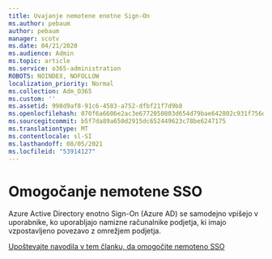 ```yaml
---
title: Uvajanje nemotene enotne Sign-On
ms.author: pebaum
author: pebaum
manager: scotv
ms.date: 04/21/2020
ms.audience: Admin
ms.topic: article
ms.service: o365-administration
ROBOTS: NOINDEX, NOFOLLOW
localization_priority: Normal
ms.collection: Adm_O365
ms.custom: ''
ms.assetid: 998d9af8-91c6-4583-a752-dfbf21f7d9b8
ms.openlocfilehash: 070f6a6606e2ac3e6772050803d654d79bae642802c931f756d1c1ac3421f34d
ms.sourcegitcommit: b5f7da89a650d2915dc652449623c78be6247175
ms.translationtype: MT
ms.contentlocale: sl-SI
ms.lasthandoff: 08/05/2021
ms.locfileid: "53914127"
---
```

# <a name="enable-seamless-sso"></a>Omogočanje nemotene SSO

Azure Active Directory enotno Sign-On (Azure AD) se samodejno vpišejo v uporabnike, ko uporabljajo namizne računalnike podjetja, ki imajo vzpostavljeno povezavo z omrežjem podjetja.
  
[Upoštevajte navodila v tem članku, da omogočite nemoteno SSO](https://docs.microsoft.com/azure/active-directory/connect/active-directory-aadconnect-sso-quick-start)
  


